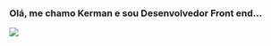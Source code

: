 ### Olá, me chamo Kerman e sou Desenvolvedor Front end...

<div>
<a href="https://github.com/KermanJR" />
  <img src="https://github-readme-stats.vercel.app/api?username=kermanjr&theme=radical"/>


</div>
